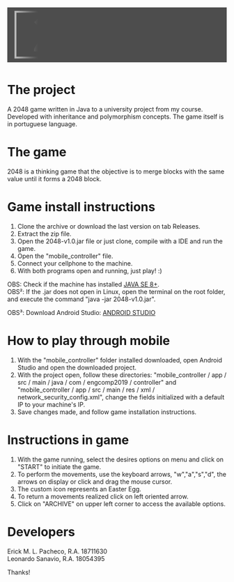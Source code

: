 <h1 align="center">

![2048 game logo gif](game/src/main/resources/imgs/elements/gameLogoFinal.gif)

</h1>

# The project

A 2048 game written in Java to a university project from my course. Developed with inheritance and polymorphism concepts.
The game itself is in portuguese language.

# The game

2048 is a thinking game that the objective is to merge blocks with the same value until it forms a 2048 block.

# Game install instructions

1. Clone the archive or download the last version on tab Releases.</br >
2. Extract the zip file.</br >
3. Open the 2048-v1.0.jar file or just clone, compile with a IDE and run the game.</br >
4. Open the "mobile_controller" file.
5. Connect your cellphone to the machine.
6. With both programs open and running, just play! :)

OBS: Check if the machine has installed [JAVA SE 8+](https://www.oracle.com/technetwork/pt/java/javase/downloads/index.html).</br >
OBS²: If the .jar does not open in Linux, open the terminal on the root folder, and execute the command "java -jar 2048-v1.0.jar".

OBS³: Download Android Studio: [ANDROID STUDIO](https://developer.android.com/studio/?hl=pt-br)


# How to play through mobile

1. With the "mobile_controller" folder installed downloaded, open Android Studio and open the downloaded project.
2. With the project open, follow these directories: "mobile_controller / app / src / main / java / com / engcomp2019 / controller" and
"mobile_controller / app / src / main / res / xml / network_security_config.xml", change the fields initialized with a default IP to your machine's IP.
3. Save changes made, and follow game installation instructions.

# Instructions in game

1. With the game running, select the desires options on menu and click on "START" to initiate the game.</br >
2. To perform the movements, use the keyboard arrows, "w","a","s","d", the arrows on display or click and drag the mouse cursor.</br >
3. The custom icon represents an Easter Egg.</br >
4. To return a movements realized click on left oriented arrow.</br >
5. Click on "ARCHIVE" on upper left corner to access the available options.

# Developers

Erick M. L. Pacheco, R.A. 18711630</br >
Leonardo Sanavio, R.A. 18054395

Thanks!
